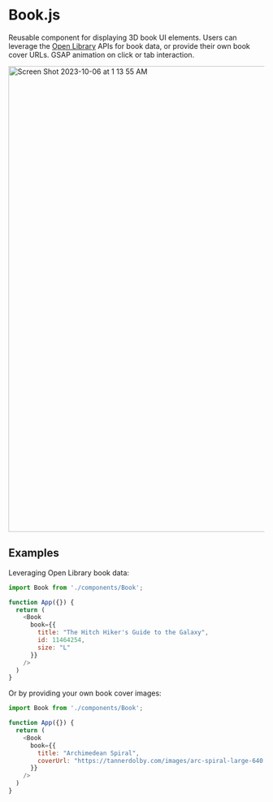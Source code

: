 # Book.js
Reusable component for displaying 3D book UI elements. Users can leverage the [Open Library](https://openlibrary.org/) APIs for book data, or provide their own book cover URLs. GSAP animation on click or tab interaction.

<img width="917" alt="Screen Shot 2023-10-06 at 1 13 55 AM" src="https://github.com/tannerdolby/eleventy-plugin-metagen/assets/48612525/54f1c51c-120a-487f-a023-d1394354ddd5">


## Examples
Leveraging Open Library book data:

```js
import Book from './components/Book';

function App({}) {
  return (
    <Book
      book={{
        title: "The Hitch Hiker's Guide to the Galaxy",
        id: 11464254,
        size: "L"
      }}
    />
  )
}
```

Or by providing your own book cover images:

```js
import Book from './components/Book';

function App({}) {
  return (
    <Book
      book={{
        title: "Archimedean Spiral",
        coverUrl: "https://tannerdolby.com/images/arc-spiral-large-640.jpeg"
      }}
    />
  )
}
```
